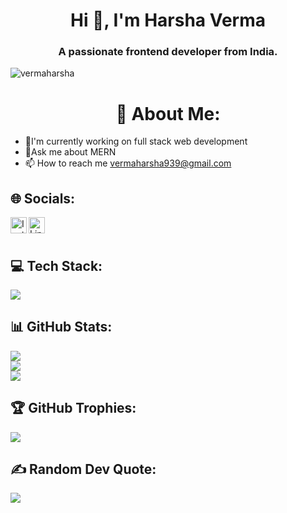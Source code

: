 
<h1 align="center">Hi 👋, I'm Harsha Verma</h1>
<h3 align="center">A passionate frontend developer from India.</h3>


<p align="left"> <img src="https://komarev.com/ghpvc/?username=vermaharsha&label=Profile%20views&color=0e75b6&style=flat" alt="vermaharsha" /> </p>



<h1 align="center">💫 About Me:</h1>

- 🔭I'm currently working on full stack web development<br>
- 💬Ask me about MERN<br>
- 📫 How to reach me vermaharsha939@gmail.com<br>


## 🌐 Socials:


<a href="https://instagram.com/harshaverma___?igshid=NTdlMDg3MTY=">
<img align="left" width="26px" src="https://cdn.jsdelivr.net/npm/simple-icons@3.13.0/icons/instagram.svg" alt="Instagram">
</a>
<a href="https://www.linkedin.com/in/harsha-">
<img align="left" width="26px" src="https://cdn.jsdelivr.net/npm/simple-icons@3.13.0/icons/linkedin.svg" alt="Linkedin">
</a>

<br>
<br>

## 💻 Tech Stack:

<p align="left">
  <img src="https://skillicons.dev/icons?i=python,html,css,javascript,mysql,cpp,c,java,github&perline=13"/>
  </p>
  

## 📊 GitHub Stats:
![](https://github-readme-stats.vercel.app/api?username=vermaharsha&theme=city_light&hide_border=false&include_all_commits=true&count_private=true)<br/>
![](https://github-readme-streak-stats.herokuapp.com/?user=harshaverma&theme=city_light&hide_border=false)<br/>
![](https://github-readme-stats.vercel.app/api/top-langs/?username=vermaharsha&theme=city_light&hide_border=false&include_all_commits=true&count_private=true&layout=compact)

## 🏆 GitHub Trophies:
![](https://github-profile-trophy.vercel.app/?username=vermaharsha&theme=radical&no-frame=false&no-bg=true&margin-w=4)

## ✍️ Random Dev Quote:
![](https://quotes-github-readme.vercel.app/api?type=horizontal&theme=radical)

